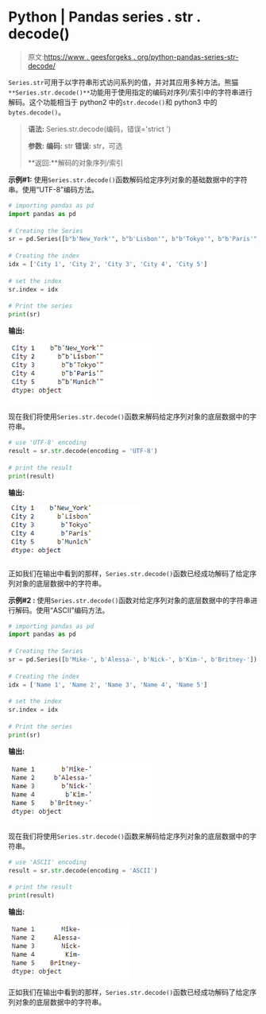 # Python | Pandas series . str . decode()

> 原文:[https://www . geesforgeks . org/python-pandas-series-str-decode/](https://www.geeksforgeeks.org/python-pandas-series-str-decode/)

`Series.str`可用于以字符串形式访问系列的值，并对其应用多种方法。熊猫 `**Series.str.decode()**`功能用于使用指定的编码对序列/索引中的字符串进行解码。这个功能相当于 python2 中的`str.decode()`和 python3 中的`bytes.decode()`。

> **语法:** Series.str.decode(编码，错误='strict ')
> 
> **参数:**
> **编码:** str
> **错误:** str，可选
> 
> **返回:**解码的对象序列/索引

**示例#1:** 使用`Series.str.decode()`函数解码给定序列对象的基础数据中的字符串。使用“UTF-8”编码方法。

```py
# importing pandas as pd
import pandas as pd

# Creating the Series
sr = pd.Series([b"b'New_York'", b"b'Lisbon'", b"b'Tokyo'", b"b'Paris'", b"b'Munich'"])

# Creating the index
idx = ['City 1', 'City 2', 'City 3', 'City 4', 'City 5']

# set the index
sr.index = idx

# Print the series
print(sr)
```

**输出:**

![](img/47ffe3acb29d09b56f1bb8dafe63c114.png)

现在我们将使用`Series.str.decode()`函数来解码给定序列对象的底层数据中的字符串。

```py
# use 'UTF-8' encoding
result = sr.str.decode(encoding = 'UTF-8')

# print the result
print(result)
```

**输出:**

![](img/709374ac63a50fbc5beb46d0dfc25358.png)

正如我们在输出中看到的那样，`Series.str.decode()`函数已经成功解码了给定序列对象的底层数据中的字符串。

**示例#2 :** 使用`Series.str.decode()`函数对给定序列对象的底层数据中的字符串进行解码。使用“ASCII”编码方法。

```py
# importing pandas as pd
import pandas as pd

# Creating the Series
sr = pd.Series([b'Mike-', b'Alessa-', b'Nick-', b'Kim-', b'Britney-'])

# Creating the index
idx = ['Name 1', 'Name 2', 'Name 3', 'Name 4', 'Name 5']

# set the index
sr.index = idx

# Print the series
print(sr)
```

**输出:**

![](img/68b8efa87f181d9594d93a27d8790e62.png)

现在我们将使用`Series.str.decode()`函数来解码给定序列对象的底层数据中的字符串。

```py
# use 'ASCII' encoding
result = sr.str.decode(encoding = 'ASCII')

# print the result
print(result)
```

**输出:**

![](img/a09e98123f3ccbff1ea8a47bd9710766.png)

正如我们在输出中看到的那样，`Series.str.decode()`函数已经成功解码了给定序列对象的底层数据中的字符串。